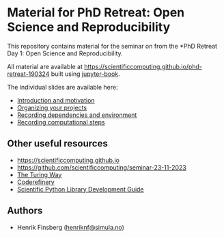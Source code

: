 # Material for PhD Retreat: Open Science and Reproducibility

This repository contains material for the seminar on from the *PhD Retreat Day 1: Open Science and Reproducibility.

All material are available at https://scientificcomputing.github.io/phd-retreat-190324 built using [jupyter-book](https://jupyterbook.org/en/stable/intro.html).

The individual slides are available here:
- [Introduction and motivation](https://scientificcomputing.github.io/phd-retreat-190324/intro-slides)
- [Organizing your projects](https://scientificcomputing.github.io/phd-retreat-190324/organizing-slides)
- [Recording dependencies and environment](https://scientificcomputing.github.io/phd-retreat-190324/environments-slides)
- [Recording computational steps](https://scientificcomputing.github.io/phd-retreat-190324/recording-computations-slides)

## Other useful resources

- https://scientificcomputing.github.io
- https://github.com/scientificcomputing/seminar-23-11-2023
- [The Turing Way](https://the-turing-way.netlify.app/reproducible-research/reproducible-research)
- [Coderefinery](https://coderefinery.github.io/reproducible-research/)
- [Scientific Python Library Development Guide](https://learn.scientific-python.org/development/)



## Authors
- Henrik Finsberg (henriknf@simula.no)
